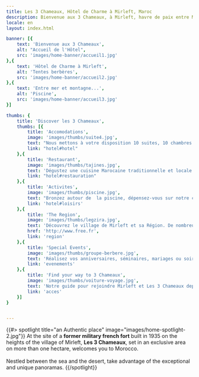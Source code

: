 ```yaml
---
title: Les 3 Chameaux, Hôtel de Charme à Mirleft, Maroc
description: Bienvenue aux 3 Chameaux, à Mirleft, havre de paix entre Mer et Desert Marocain
locale: en
layout: index.html

banner: [{
    text: 'Bienvenue aux 3 Chameaux',
    alt: "Accueil de l'Hôtel",
    src: 'images/home-banner/accueil1.jpg'
},{
    text: 'Hôtel de Charme à Mirleft',
    alt: 'Tentes berbères',
    src: 'images/home-banner/accueil2.jpg'
},{
    text: 'Entre mer et montagne...',
    alt: 'Piscine',
    src: 'images/home-banner/accueil3.jpg'
}]

thumbs: {
    title: 'Discover les 3 Chameaux',
    thumbs: [{
        title: 'Accomodations',
        image: 'images/thumbs/suite4.jpg',
        text: "Nous mettons à votre disposition 10 suites, 10 chambres tout confort, ainsi qu'une d'une maison indépendante",
        link: "hotel#hotel"
    },{
        title: 'Restaurant',
        image: 'images/thumbs/tajines.jpg',
        text: 'Dégustez une cuisine Marocaine traditionnelle et locale : Salades, briouats, pastillas, tagines variés, poissons grillées ou au sel...',
        link: "hotel#restauration"
    },{
        title: 'Activites',
        image: 'images/thumbs/piscine.jpg',
        text: "Bronzez autour de  la piscine, dépensez-vous sur notre court de tennis, ou choisissez parmi les activités proposées aux alentours.",
        link: 'hotel#loisirs'
    },{
        title: 'The Region',
        image: 'images/thumbs/legzira.jpg',
        text: 'Découvrez le village de Mirleft et sa Région. De nombreuses excursions sont possibles au départ de Mirleft',
        href: 'http://www.free.fr',
        link: 'region'
    },{
        title: 'Special Events',
        image: 'images/thumbs/groupe-berbere.jpg',
        text: 'Réalisez vos anniversaires, séminaires, mariages ou soirées dans un cadre inoubliable avec des prestations sur mesure.',
        link: 'evenements'
    },{
        title: 'Find your way to 3 Chameaux',
        image: 'images/thumbs/voiture-voyage.jpg',
        text: 'Notre guide pour rejoindre Mirleft et Les 3 Chameaux depuis Paris, Bordeaux, Marseille, Marrakech, Agadir.',
        link: 'acces'
    }]
}


---
```


{{#> spotlight title="an Authentic place" image="images/home-spotlight-2.jpg"}}
At the site of a **former military french fort** built in 1935 on the heights of the village of Mirleft, **Les 3 Chameaux**, set in an exclusive area on more than one hectare, welcomes you to Morocco.
<br><br>
Nestled between the sea and the desert, take advantage of the exceptional and unique panoramas.
{{/spotlight}}




